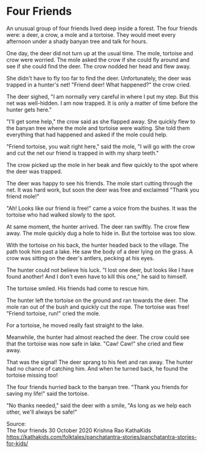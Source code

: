 # Four Friends

An unusual group of four friends lived deep inside a forest. The four friends were: a deer, a crow, a mole and a tortoise. They would meet every afternoon under a shady banyan tree and talk for hours.

One day, the deer did not turn up at the usual time. The mole, tortoise and crow were worried. The mole asked the crow if she could fly around and see if she could find the deer. The crow nodded her head and flew away.

She didn't have to fly too far to find the deer. Unfortunately, the deer was trapped in a hunter's net! "Friend deer! What happened?" the crow cried.

The deer sighed, "I am normally very careful in where I put my step. But this net was well-hidden. I am now trapped. It is only a matter of time before the hunter gets here."

"I'll get some help," the crow said as she flapped away. She quickly flew to the banyan tree where the mole and tortoise were waiting. She told them everything that had happened and asked if the mole could help.

"Friend tortoise, you wait right here," said the mole, "I will go with the crow and cut the net our friend is trapped in with my sharp teeth."

The crow picked up the mole in her beak and flew quickly to the spot where the deer was trapped.

The deer was happy to see his friends. The mole start cutting through the net. It was hard work, but soon the deer was free and exclaimed "Thank you friend mole!"

"Ah! Looks like our friend is free!" came a voice from the bushes. It was the tortoise who had walked slowly to the spot.

At same moment, the hunter arrived. The deer ran swiftly. The crow flew away. The mole quickly dug a hole to hide in. But the tortoise was too slow.

With the tortoise on his back, the hunter headed back to the village. The path took him past a lake. He saw the body of a deer lying on the grass. A crow was sitting on the deer's antlers, pecking at his eyes.

The hunter could not believe his luck. "I lost one deer, but looks like I have found another! And I don't even have to kill this one," he said to himself.

The tortoise smiled. His friends had come to rescue him.

The hunter left the tortoise on the ground and ran towards the deer. The mole ran out of the bush and quickly cut the rope. The tortoise was free! "Friend tortoise, run!" cried the mole.

For a tortoise, he moved really fast straight to the lake.  

Meanwhile, the hunter had almost reached the deer. The crow could see that the tortoise was now safe in lake. "Caw! Caw!" she cried and flew away.

That was the signal! The deer sprang to his feet and ran away. The hunter had no chance of catching him. And when he turned back, he found the tortoise missing too!

The four friends hurried back to the banyan tree. "Thank you friends for saving my life!" said the tortoise.

"No thanks needed," said the deer with a smile, "As long as we help each other, we'll always be safe!"

Source:  
The four friends
30 October 2020
Krishna Rao
KathaKids
https://kathakids.com/folktales/panchatantra-stories/panchatantra-stories-for-kids/
